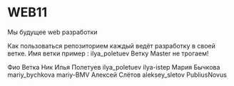 # WEB11
Мы будущее web разработки


Как пользоваться репозиторием
каждый ведёт разработку в своей ветке. Имя ветки пример : ilya_poletuev
Ветку Master не трогаем!



Фио				      Ветка		        Ник
Илья Полетуев   		ilya_poletuev   	ilya-istep
Мария Бычкова   		mariy_bychkova  	mariy-BMV
Алексей Слётов 			aleksey_sletov 		PubliusNovus

